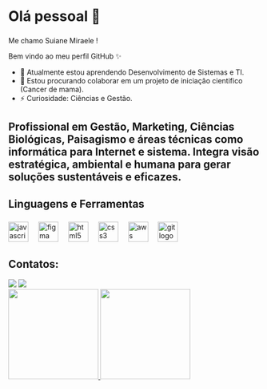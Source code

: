 <h1 align="left"> Olá pessoal 👋</h1>

###

<p align="left"> Me chamo Suiane Miraele ! 
  
 Bem vindo ao meu perfil GitHub ✨
  
- 🌱 Atualmente estou aprendendo Desenvolvimento de Sistemas e TI.
- 👯 Estou procurando colaborar em um projeto de iniciação cientifico (Cancer de mama).
- ⚡ Curiosidade: Ciências e Gestão.

###

<h2 align="left">Profissional em Gestão, Marketing, Ciências Biológicas, Paisagismo e áreas técnicas como informática para Internet e sistema. Integra visão estratégica, ambiental e humana para gerar soluções sustentáveis e eficazes.</h2>

###

<h2 align="left">Linguagens e Ferramentas</h2>

###

<div align="left">
  <img src="https://cdn.jsdelivr.net/gh/devicons/devicon/icons/javascript/javascript-original.svg" height="40" alt="javascript logo"  />
  <img width="12" />
  <img src="https://cdn.jsdelivr.net/gh/devicons/devicon/icons/figma/figma-original.svg" height="40" alt="figma logo"  />
  <img width="12" />
  <img src="https://cdn.jsdelivr.net/gh/devicons/devicon/icons/html5/html5-original.svg" height="40" alt="html5 logo"  />
  <img width="12" />
  <img src="https://cdn.jsdelivr.net/gh/devicons/devicon/icons/css3/css3-original.svg" height="40" alt="css3 logo"  />
  <img width="12" />
  <img src="https://cdn.jsdelivr.net/gh/devicons/devicon@latest/icons/amazonwebservices/amazonwebservices-plain-wordmark.svg" height="40" alt="aws logo"  />
  <img width="12" />
  <img src="https://cdn.jsdelivr.net/gh/devicons/devicon/icons/git/git-original.svg" height="40" alt="git logo"  />
</div>

###
## Contatos:
<div>
<a href="https://www.instagram.com/suianemiraelepaisagismo/" target="_blank"><img loading="lazy" src="https://img.shields.io/badge/-Instagram-%23E4405F?style=for-the-badge&logo=instagram&logoColor=white" target="_blank"></a>
  <a href="https://www.linkedin.com/in/suianemiraele-paisagista/" target="_blank"><img loading="lazy" src="https://img.shields.io/badge/-LinkedIn-%230077B5?style=for-the-badge&logo=linkedin&logoColor=white" target="_blank"></a> 
</div>

<div>
<a href="https://github.com/miraeledev/miraeledev/edit/main/README.md">
<img loading="lazy" height="180em" src="https://github-readme-stats.vercel.app/api/top-langs/?username=seu-usuário-aqui&layout=compact&langs_count=7&theme=dracula"/>
<img loading="lazy" height="180em" src="https://github-readme-stats.vercel.app/api?username=seu-usuário-aqui&show_icons=true&theme=dracula&include_all_commits=true&count_private=true"/>
</div>
